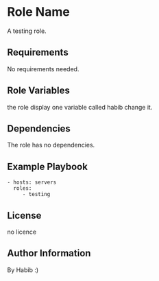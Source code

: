 Role Name
=========

A testing role.

Requirements
------------

No requirements needed.

Role Variables
--------------

the role display one variable called habib change it.

Dependencies
------------

The role has no dependencies.

Example Playbook
----------------

    - hosts: servers
      roles:
         - testing

License
-------

no licence

Author Information
------------------

By Habib :)